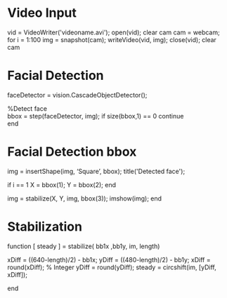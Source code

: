 # Video Input
vid = VideoWriter('videoname.avi');
open(vid);
clear cam
cam = webcam;
for i = 1:100 
img = snapshot(cam);
writeVideo(vid, img);
close(vid);
clear cam

# Facial Detection
faceDetector = vision.CascadeObjectDetector();

%Detect face   
bbox = step(faceDetector, img);
if size(bbox,1) == 0
    	continue     
end

 # Facial Detection bbox
img = insertShape(img, ‘Square’, bbox);
title('Detected face');

if i == 1
    X = bbox(1);
    Y = bbox(2);
end

img = stabilize(X, Y, img, bbox(3));
imshow(img);
end

# Stabilization
function [ steady ] = stabilize( bb1x ,bb1y, im, length)

   xDiff = ((640-length)/2) - bb1x;
   yDiff = ((480-length)/2) - bb1y;
   xDiff = round(xDiff); % Integer
   yDiff = round(yDiff);
   steady = circshift(im, [yDiff, xDiff]);
   
end
